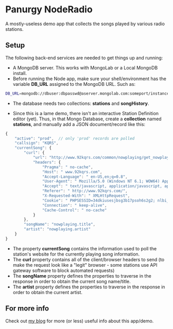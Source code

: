 Panurgy NodeRadio
=========

A mostly-useless demo app that collects the songs played by various radio stations.

Setup
----
The following back-end services are needed to get things up and running:

  - A MongoDB server. This works with MongoLab or a Local MongoDB install.  
  - Before running the Node app, make sure your shell/environment has the variable **DB_URL** assigned to the MongoDB URL. Such as:
```sh
DB_URL=mongodb://dbuser:dbpasswd@aserver.mongolab.com:someport/instanceName
```

  - The database needs two collections: __stations__ and __songHistory__.

  - Since this is a lame demo, there isn't an interactive Station Definition editor (yet). Thus, in that Mongo Database, create a **collection** named **stations**, and manually add a JSON document/record like this:
```js
{
    "active": "prod",  // only 'prod' records are polled
    "callsign": "KQRS",
    "currentSong": {
        "curl": {
            "url": "http://www.92kqrs.com/common/nowplaying/get_nowplaying_json.php?callback=x&calls=KQRSFM&now_playing=true&_=1393385576460",
            "headers": {
                "Pragma": " no-cache",
                "Host": " www.92kqrs.com",
                "Accept-Language": " en-US,en;q=0.8",
                "User-Agent": " Mozilla/5.0 (Windows NT 6.1; WOW64) AppleWebKit/537.36 (KHTML, like Gecko) Chrome/31.0.1650.63 Safari/537.36",
                "Accept": " text/javascript, application/javascript, application/ecmascript, application/x-ecmascript, */*; q=0.01",
                "Referer": " http://www.92kqrs.com/",
                "X-Requested-With": " XMLHttpRequest",
                "Cookie": " PHPSESSID=34dkiusesjbsg3b17psoh6s2g2; nlbi_51075=BL81H1fxJS87Evv8i0Na8wAAAABjXmBnaEUtY2Cvmq2rwx7I; visid_incap_51075=YjiTQZTMSryemVZQDblU2VhnslIAAAAAQUIPAAAAAACc3ybvUVfBdM2dwnhjkk29; incap_ses_104_51075=a36qCA3X1UapD4is8HtxAVlnslIAAAAA3vuK5m/9koIZYPxn61lo6w==; _trp_hit_6647/10259_160x600=3; _trp_hit_6647/10259_300x250=2; __gads=ID=8e1306178e63dba6:T=1387423584:S=ALNI_MbGrQBaujvFL6hJ94FMxuNQpHoinQ; _trp_hit_6647/10259_728x90=3; __utma=110782170.1658551907.1387423591.1387423591.1387423591.1; __utmb=110782170.1.10.1387423591; __utmc=110782170; __utmz=110782170.1387423591.1.1.utmcsr=google|utmccn=(organic)|utmcmd=organic|utmctr=(not%20provided)",
                "Connection": " keep-alive",
                "Cache-Control": " no-cache"
            }
        },
        "songName": "nowplaying.title",
        "artist": "nowplaying.artist"
    }
}
```
  - The property **currentSong** contains the information used to poll the station's website for the currently playing song information.
  - The **curl** property contains all of the client/browser headers to send (to make the request look like a "legit" browser - some stations use API gateway software to block automated requests)
  - The **songName** property defines the properties to traverse in the response in order to obtain the current song name/title.
  - The **artist** property defines the properties to traverse in the response in order to obtain the current artist.

For more info
----
Check out [my blog](panurgynet.blogspot.com) for more (or less) useful info about this app/demo.

